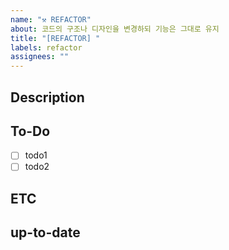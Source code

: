 ```yaml
---
name: "⚒️ REFACTOR"
about: 코드의 구조나 디자인을 변경하되 기능은 그대로 유지
title: "[REFACTOR] "
labels: refactor
assignees: ""
---
```


## Description

<!-- 어떤 코드를 리팩토링 중인지 작성해주세요. -->

## To-Do

- [ ] todo1
- [ ] todo2

## ETC

<!-- 기타 알려야 하는 상황을 적어주세요 -->

## up-to-date

<!-- 작업이 완료 예정인 시점을 적어주세요 -->
